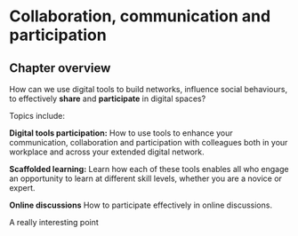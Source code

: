 # Collaboration, communication and participation

## Chapter overview

How can we use digital tools to build networks, influence social behaviours, to effectively **share** and **participate** in digital spaces?  

Topics include: 
 
**Digital tools participation:** How to use tools to enhance your communication, collaboration and participation with colleagues both in your workplace and across your extended digital network. 
 
**Scaffolded learning:** Learn how each of these tools enables all who engage an opportunity to learn at different skill levels, whether you are a novice or expert.

**Online discussions** How to participate effectively in online discussions.

A really interesting point




